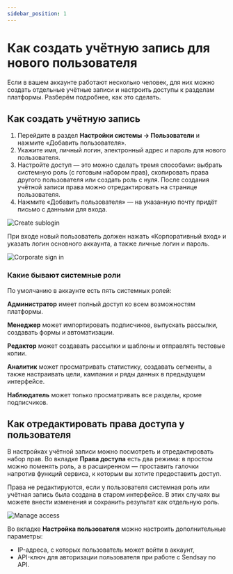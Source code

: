 ```yaml
---
sidebar_position: 1
---
```


# Как создать учётную запись для нового пользователя
Если в вашем аккаунте работают несколько человек, для них можно создать отдельные учётные записи и настроить доступы к разделам платформы. Разберём подробнее, как это сделать.

## Как создать учётную запись
1. Перейдите в раздел **Настройки системы → Пользователи** и нажмите «Добавить пользователя».
2. Укажите имя, личный логин, электронный адрес и пароль для нового пользователя.
3. Настройте доступ — это можно сделать тремя способами: выбрать системную роль (с готовым набором прав), скопировать права другого пользователя или создать роль с нуля. После создания учётной записи права можно отредактировать на странице пользователя.
4. Нажмите «Добавить пользователя» — на указанную почту придёт письмо с данными для входа.

![Create sublogin](/img/account-settings/how-to-create-sublogin/create-sublogin.png)

При входе новый пользователь должен нажать «Корпоративный вход» и указать логин основного аккаунта, а также личные логин и пароль.

![Corporate sign in](/img/account-settings/how-to-create-sublogin/corporate-signin.gif)

### Какие бывают системные роли
По умолчанию в аккаунте есть пять системных ролей:

**Администратор** имеет полный доступ ко всем возможностям платформы.

**Менеджер** может импортировать подписчиков, выпускать рассылки, создавать формы и автоматизации.

**Редактор** может создавать рассылки и шаблоны и отправлять тестовые копии.

**Аналитик** может просматривать статистику, создавать сегменты, а также настраивать цели, кампании и ряды данных в предыдущем интерфейсе.

**Наблюдатель** может только просматривать все разделы, кроме подписчиков.

## Как отредактировать права доступа у пользователя
В настройках учётной записи можно посмотреть и отредактировать набор прав. Во вкладке **Права доступа** есть два режима: в простом можно поменять роль, а в расширенном — проставить галочки напротив функций сервиса, к которым вы хотите предоставить доступ.

Права не редактируются, если у пользователя системная роль или учётная запись была создана в старом интерфейсе. В этих случаях вы можете внести изменения и сохранить результат как отдельную роль.

![Manage access](/img/account-settings/how-to-create-sublogin/manage-access.gif)

Во вкладке **Настройка пользователя** можно настроить дополнительные параметры:
- IP-адреса, с которых пользователь может войти в аккаунт,
- API-ключ для авторизации пользователя при работе с Sendsay по API.